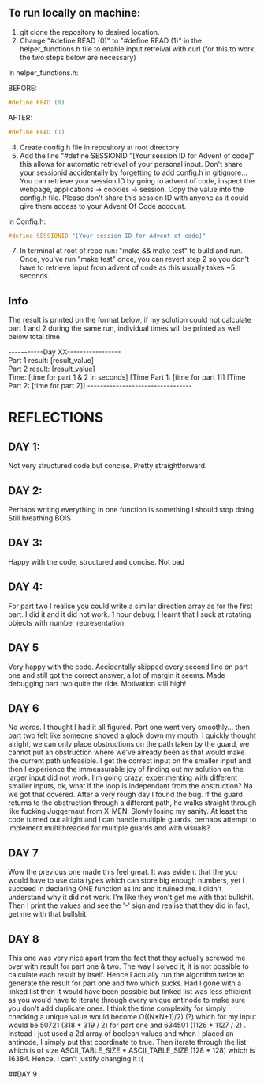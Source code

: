 ## To run locally on machine:

1. git clone the repository to desired location.
2. Change "#define READ (0)" to "#define READ (1)" in the helper_functions.h file to enable input retreival with curl (for this to work, the two steps below are necessary)


In helper_functions.h:

BEFORE:
```c
#define READ (0)
```
AFTER:
```c
#define READ (1)
```

4. Create config.h file in repository at root directory
5. Add the line "#define SESSIONID "[Your session ID for Advent of code]" this allows for automatic retrieval of your personal input. Don't share your sessionid accidentally by forgetting to add config.h in gitignore...
   You can retrieve your session ID by going to advent of code, inspect the webpage, applications -> cookies -> session. Copy the value into the config.h file. Please don't share this session ID with anyone as it could give
   them access to your Advent Of Code account.

 in Config.h:
```c
#define SESSIONID "[Your session ID for Advent of code]"
```
7. In terminal at root of repo run: "make && make test" to build and run. Once, you've run "make test" once, you can revert step 2 so you don't have to retrieve input from advent of code as this usually takes ~5 seconds.


## Info
The result is printed on the format below, if my solution could not calculate part 1 and 2 during the same run, individual times will be printed as well below total time.

\-----------Day XX-----------------  
Part 1 result: [result_value]  
Part 2 result: [result_value]  
Time: [time for part 1 & 2 in seconds]
[Time Part 1: [time for part 1]]
[Time Part 2: [time for part 2]]
\---------------------------------

# REFLECTIONS

## DAY 1:
Not very structured code but concise. Pretty straightforward.

## DAY 2:
Perhaps writing everything in one function is something I should stop doing. Still breathing BOIS

## DAY 3:
Happy with the code, structured and concise. Not bad

## DAY 4:
For part two I realise you could write a similar direction array as for the first part. I did it and it did not work.
1 hour debug: I learnt that I suck at rotating objects with number representation.

## DAY 5
Very happy with the code. Accidentally skipped every second line on part one and still got the correct answer, a lot of margin it seems. Made debugging part two
quite the ride. Motivation still high!


## DAY 6
No words. I thought I had it all figured. Part one went very smoothly... then part two felt like someone shoved a glock down my mouth. I quickly thought alright,
we can only place obstructions on the path taken by the guard, we cannot put an obstruction where we've already been as that would make the current path unfeasible. I get the correct input
on the smaller input and then I experience the immeasurable joy of finding out my solution on the larger input did not work. I'm going crazy,  experimenting with different smaller inputs, ok, what if
the loop is independant from the obstruction? Na we got that covered. After a very rough day I found the bug. If the guard returns to the obstruction through a different path, he walks straight through like fucking
Juggernaut from X-MEN. Slowly losing my sanity. At least the code turned out alright and I can handle multiple guards, perhaps attempt to implement multithreaded for multiple guards and with visuals?

## DAY 7
Wow the previous one made this feel great. It was evident that the you would have to use data types which can store big enough numbers, yet I succeed in declaring ONE function as int and it ruined me. I didn't understand why it did not work. I'm
like they won't get me with that bullshit. Then I print the values and see the '-' sign and realise that they did in fact, get me with that bullshit.

## DAY 8
This one was very nice apart from the fact that they actually screwed me over with result for part one & two. The way I solved it, it is not possible to calculate each result by itself. Hence I actually run the algorithm
twice to generate the result for part one and two which sucks. Had I gone with a linked list then it would have been possible but linked list was less efficient as you would have to iterate through every unique 
antinode to make sure you don't add duplicate ones. I think the time complexity for simply checking a unique value would become O((N*N+1)/2) (?) which for my input would be 50721  (318 \* 319 / 2)  for part one and 634501  (1126 \* 1127 / 2)  . Instead I just used a 2d array of boolean values and when I placed an antinode, I simply put that coordinate to true. Then iterate through the list which is of size ASCII_TABLE_SIZE * ASCII_TABLE_SIZE  (128 \* 128)  which is 16384. Hence, I can't justify changing it :(

##DAY 9
